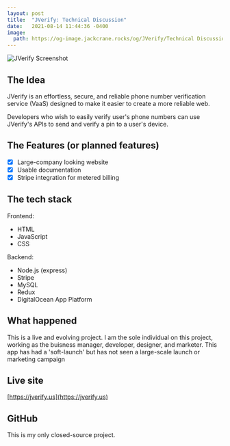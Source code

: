 ```yaml
---
layout: post
title:  "JVerify: Technical Discussion"
date:   2021-08-14 11:44:36 -0400
image:
  path: https://og-image.jackcrane.rocks/og/JVerify/Technical Discussion/blog.jackcrane.rocks/https/menlo/cheerfulorange/{{h}}ffffff/data.png
---
```


![JVerify Screenshot](https://gh.jackcrane.rocks/jv.png)

## The Idea

JVerify is an effortless, secure, and reliable phone number verification service (VaaS) designed to make it easier to create a more reliable web. 

Developers who wish to easily verify user's phone numbers can use JVerify's APIs to send and verify a pin to a user's device.

## The Features (or planned features)

- [x] Large-company looking website
- [x] Usable documentation
- [x] Stripe integration for metered billing

## The tech stack

Frontend:

- HTML
- JavaScript
- CSS

Backend:

- Node.js (express)
- Stripe
- MySQL
- Redux
- DigitalOcean App Platform

## What happened

This is a live and evolving project. I am the sole individual on this project, working as the buisness manager, developer, designer, and marketer. This app has had a 'soft-launch' but has not seen a large-scale launch or marketing campaign

## Live site

[https://jverify.us](https://jverify.us)

## GitHub

This is my only closed-source project.

<script data-name="BMC-Widget" data-cfasync="false" src="https://cdnjs.buymeacoffee.com/1.0.0/widget.prod.min.js" data-id="jackcrane" data-description="Support me on Buy me a coffee!" data-message="Feeling generous?" data-color="#FFDD00" data-position="Right" data-x_margin="18" data-y_margin="18"></script>